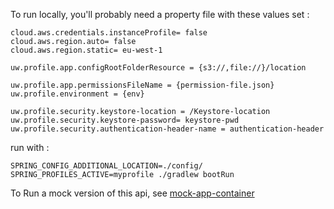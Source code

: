 
To run locally, you'll probably need a property file with these values set : 

```
cloud.aws.credentials.instanceProfile= false
cloud.aws.region.auto= false
cloud.aws.region.static= eu-west-1

uw.profile.app.configRootFolderResource = {s3://,file://}/location

uw.profile.app.permissionsFileName = {permission-file.json}
uw.profile.environment = {env}

uw.profile.security.keystore-location = /Keystore-location
uw.profile.security.keystore-password= keystore-pwd
uw.profile.security.authentication-header-name = authentication-header

```

run with : 

```
SPRING_CONFIG_ADDITIONAL_LOCATION=./config/ SPRING_PROFILES_ACTIVE=myprofile ./gradlew bootRun
```



To Run a mock version of this api, see [mock-app-container](mockAppContainer/README.md)
